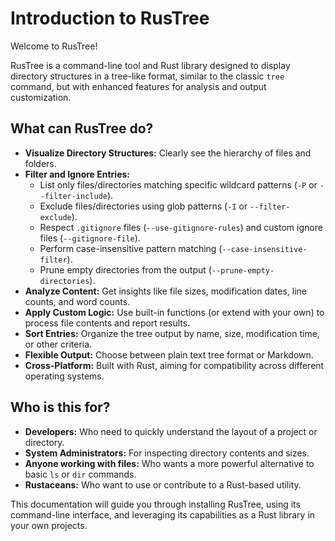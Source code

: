# Introduction to RusTree

Welcome to RusTree!

RusTree is a command-line tool and Rust library designed to display directory structures in a tree-like format, similar to the classic `tree` command, but with enhanced features for analysis and output customization.

## What can RusTree do?

- **Visualize Directory Structures:** Clearly see the hierarchy of files and folders.
- **Filter and Ignore Entries:**
  - List only files/directories matching specific wildcard patterns (`-P` or `--filter-include`).
  - Exclude files/directories using glob patterns (`-I` or `--filter-exclude`).
  - Respect `.gitignore` files (`--use-gitignore-rules`) and custom ignore files (`--gitignore-file`).
  - Perform case-insensitive pattern matching (`--case-insensitive-filter`).
  - Prune empty directories from the output (`--prune-empty-directories`).
- **Analyze Content:** Get insights like file sizes, modification dates, line counts, and word counts.
- **Apply Custom Logic:** Use built-in functions (or extend with your own) to process file contents and report results.
- **Sort Entries:** Organize the tree output by name, size, modification time, or other criteria.
- **Flexible Output:** Choose between plain text tree format or Markdown.
- **Cross-Platform:** Built with Rust, aiming for compatibility across different operating systems.

## Who is this for?

- **Developers:** Who need to quickly understand the layout of a project or directory.
- **System Administrators:** For inspecting directory contents and sizes.
- **Anyone working with files:** Who wants a more powerful alternative to basic `ls` or `dir` commands.
- **Rustaceans:** Who want to use or contribute to a Rust-based utility.

This documentation will guide you through installing RusTree, using its command-line interface, and leveraging its capabilities as a Rust library in your own projects.